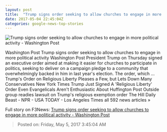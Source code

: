 ```yaml
---
layout: post
title:  "Trump signs order seeking to allow churches to engage in more political activity - Washington Post"
date: 2017-05-04 22:45:04Z
categories: google-news-top-stories
---
```


![Trump signs order seeking to allow churches to engage in more political activity - Washington Post](https://img.washingtonpost.com/rf/image_1484w/2010-2019/WashingtonPost/2017/05/04/National-Politics/Images/Trump_Religion_63924-d8437.jpg)

Washington Post Trump signs order seeking to allow churches to engage in more political activity Washington Post President Trump on Thursday signed an executive order aimed at making it easier for churches to participate in politics, seeking to deliver on a campaign pledge to a community that overwhelmingly backed in him in last year's election. The order, which ... Trump's Order on Religious Liberty Pleases a Few, but Lets Down Many Conservatives New York Times Trump Just Signed A 'Religious Liberty' Order Even Evangelicals Aren't Enthusiastic About Huffington Post Outside group readies lawsuit on Trump's religious exemption order The Hill Daily Beast - NPR - USA TODAY - Los Angeles Times all 592 news articles »


Full story on F3News: [Trump signs order seeking to allow churches to engage in more political activity - Washington Post](http://www.f3nws.com/n/zThkeD)

> Posted on: Friday, May 5, 2017 3:45:04 AM
